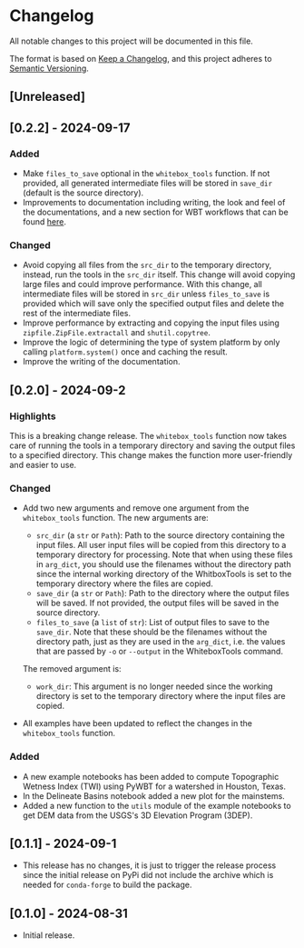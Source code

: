 # Changelog

All notable changes to this project will be documented in this file.

The format is based on [Keep a Changelog](https://keepachangelog.com/en/1.1.0/),
and this project adheres to [Semantic Versioning](https://semver.org/spec/v2.0.0.html).

## \[Unreleased\]

## \[0.2.2\] - 2024-09-17

### Added

- Make `files_to_save` optional in the `whitebox_tools` function. If not provided, all
    generated intermediate files will be stored in `save_dir` (default is the source
    directory).
- Improvements to documentation including writing, the look and feel of the
    documentations, and a new section for WBT workflows that can be found
    [here](https://pywbt.readthedocs.io/latest/workflows).

### Changed

- Avoid copying all files from the `src_dir` to the temporary directory,
    instead, run the tools in the `src_dir` itself. This change will
    avoid copying large files and could improve performance. With this change,
    all intermediate files will be stored in `src_dir` unless `files_to_save`
    is provided which will save only the specified output files and delete the
    rest of the intermediate files.
- Improve performance by extracting and copying the input files using
    `zipfile.ZipFile.extractall` and `shutil.copytree`.
- Improve the logic of determining the type of system platform by only calling
    `platform.system()` once and caching the result.
- Improve the writing of the documentation.

## \[0.2.0\] - 2024-09-2

### Highlights

This is a breaking change release. The `whitebox_tools` function now takes care of
running the tools in a temporary directory and saving the output files to a specified
directory. This change makes the function more user-friendly and easier to use.

### Changed

- Add two new arguments and remove one argument from the `whitebox_tools` function.
    The new arguments are:

    - `src_dir` (a `str` or `Path`): Path to the source directory containing the input files.
        All user input files will be copied from this directory to a temporary directory for
        processing. Note that when using these files in `arg_dict`, you should use the filenames
        without the directory path since the internal working directory of the WhitboxTools is
        set to the temporary directory where the files are copied.
    - `save_dir` (a `str` or `Path`): Path to the directory where the output files
        will be saved. If not provided, the output files will be saved in the source
        directory.
    - `files_to_save` (a `list` of `str`): List of output files to save to the `save_dir`.
        Note that these should be the filenames without the directory path, just as they are
        used in the `arg_dict`, i.e. the values that are passed by `-o` or `--output` in the
        WhiteboxTools command.

    The removed argument is:

    - `work_dir`: This argument is no longer needed since the working directory is set to
        the temporary directory where the input files are copied.

- All examples have been updated to reflect the changes in the `whitebox_tools` function.

### Added

- A new example notebooks has been added to compute Topographic Wetness Index (TWI) using
    PyWBT for a watershed in Houston, Texas.
- In the Delineate Basins notebook added a new plot for the mainstems.
- Added a new function to the `utils` module of the example notebooks to get DEM data from
    the USGS's 3D Elevation Program (3DEP).

## \[0.1.1\] - 2024-09-1

- This release has no changes, it is just to trigger the release process since
    the initial release on PyPi did not include the archive which is needed for
    `conda-forge` to build the package.

## \[0.1.0\] - 2024-08-31

- Initial release.
